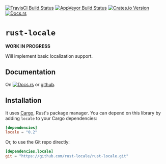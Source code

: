[![TravisCI Build Status](https://travis-ci.org/rust-locale/rust-locale.svg?branch=master)](https://travis-ci.org/rust-locale/rust-locale)
[![AppVeyor Build Status](https://ci.appveyor.com/api/projects/status/xb23rxc48wrmwq6q/branch/master?svg=true)](https://ci.appveyor.com/project/jan-hudec/rust-locale/branch/master)
[![Crates.io Version](https://img.shields.io/crates/v/locale.svg)](https://crates.io/crates/locale)
[![Docs.rs](https://docs.rs/locale/badge.svg)](https://docs.rs/locale/)

# `rust-locale`

**WORK IN PROGRESS**

Will implement basic localization support.

## Documentation

On [![Docs.rs](https://docs.rs/locale/badge.svg)](https://docs.rs/locale/) or [github](https://rust-locale.github.io/rust-locale/rust-locale/).

## Installation

It uses [Cargo](http://crates.io/), Rust's package manager. You can
depend on this library by adding `locale` to your Cargo dependencies:

```toml
[dependencies]
locale = "0.2"
```

Or, to use the Git repo directly:

```toml
[dependencies.locale]
git = "https://github.com/rust-locale/rust-locale.git"
```
